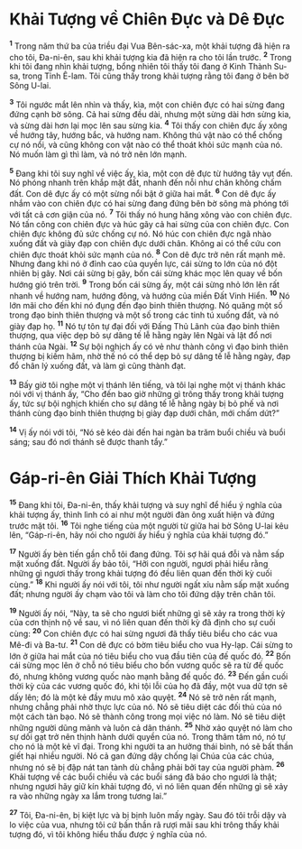 # Khải Tượng về Chiên Đực và Dê Đực
<sup><b>1</b></sup> Trong năm thứ ba của triều đại Vua Bên-sác-xa, một khải tượng đã hiện ra cho tôi, Đa-ni-ên, sau khi khải tượng kia đã hiện ra cho tôi lần trước. <sup><b>2</b></sup> Trong khi tôi đang nhìn khải tượng, bổng nhiên tôi thấy tôi đang ở Kinh Thành Su-sa, trong Tỉnh Ê-lam. Tôi cũng thấy trong khải tượng rằng tôi đang ở bên bờ Sông U-lai.

<sup><b>3</b></sup> Tôi ngước mắt lên nhìn và thấy, kìa, một con chiên đực có hai sừng đang đứng cạnh bờ sông. Cả hai sừng đều dài, nhưng một sừng dài hơn sừng kia, và sừng dài hơn lại mọc lên sau sừng kia. <sup><b>4</b></sup> Tôi thấy con chiên đực ấy xông về hướng tây, hướng bắc, và hướng nam. Không thú vật nào có thể chống cự nó nổi, và cũng không con vật nào có thể thoát khỏi sức mạnh của nó. Nó muốn làm gì thì làm, và nó trở nên lớn mạnh.

<sup><b>5</b></sup> Đang khi tôi suy nghĩ về việc ấy, kìa, một con dê đực từ hướng tây vụt đến. Nó phóng nhanh trên khắp mặt đất, nhanh đến nỗi như chân không chấm đất. Con dê đực ấy có một sừng nổi bật ở giữa hai mắt. <sup><b>6</b></sup> Con dê đực ấy nhắm vào con chiên đực có hai sừng đang đứng bên bờ sông mà phóng tới với tất cả cơn giận của nó. <sup><b>7</b></sup> Tôi thấy nó hung hăng xông vào con chiên đực. Nó tấn công con chiên đực và húc gãy cả hai sừng của con chiên đực. Con chiên đực không đủ sức chống cự nó. Nó húc con chiên đực ngã nhào xuống đất và giày đạp con chiên đực dưới chân. Không ai có thể cứu con chiên đực thoát khỏi sức mạnh của nó. <sup><b>8</b></sup> Con dê đực trở nên rất mạnh mẽ. Nhưng đang khi nó ở đỉnh cao của quyền lực, cái sừng to lớn của nó đột nhiên bị gãy. Nơi cái sừng bị gãy, bốn cái sừng khác mọc lên quay về bốn hướng gió trên trời. <sup><b>9</b></sup> Trong bốn cái sừng ấy, một cái sừng nhỏ lớn lên rất nhanh về hướng nam, hướng đông, và hướng của miền Đất Vinh Hiển. <sup><b>10</b></sup> Nó lớn mãi cho đến khi nó đụng đến đạo binh thiên thượng. Nó quăng một số trong đạo binh thiên thượng và một số trong các tinh tú xuống đất, và nó giày đạp họ. <sup><b>11</b></sup> Nó tự tôn tự đại đối với Đấng Thủ Lãnh của đạo binh thiên thượng, qua việc dẹp bỏ sự dâng tế lễ hằng ngày lên Ngài và lật đổ nơi thánh của Ngài. <sup><b>12</b></sup> Sự bội nghịch ấy có vẻ như thành công vì đạo binh thiên thượng bị kiềm hãm, nhờ thế nó có thể dẹp bỏ sự dâng tế lễ hằng ngày, đạp đổ chân lý xuống đất, và làm gì cũng thành đạt.

<sup><b>13</b></sup> Bấy giờ tôi nghe một vị thánh lên tiếng, và tôi lại nghe một vị thánh khác nói với vị thánh ấy, “Cho đến bao giờ những gì trông thấy trong khải tượng ấy, tức sự bội nghịch khiến cho sự dâng tế lễ hằng ngày bị bỏ phế và nơi thánh cùng đạo binh thiên thượng bị giày đạp dưới chân, mới chấm dứt?”

<sup><b>14</b></sup> Vị ấy nói với tôi, “Nó sẽ kéo dài đến hai ngàn ba trăm buổi chiều và buổi sáng; sau đó nơi thánh sẽ được thanh tẩy.”

# Gáp-ri-ên Giải Thích Khải Tượng
<sup><b>15</b></sup> Đang khi tôi, Đa-ni-ên, thấy khải tượng và suy nghĩ để hiểu ý nghĩa của khải tượng ấy, thình lình có ai như một người đàn ông xuất hiện và đứng trước mặt tôi. <sup><b>16</b></sup> Tôi nghe tiếng của một người từ giữa hai bờ Sông U-lai kêu lên, “Gáp-ri-ên, hãy nói cho người ấy hiểu ý nghĩa của khải tượng đó.”

<sup><b>17</b></sup> Người ấy bèn tiến gần chỗ tôi đang đứng. Tôi sợ hãi quá đỗi và nằm sấp mặt xuống đất. Người ấy bảo tôi, “Hỡi con người, ngươi phải hiểu rằng những gì ngươi thấy trong khải tượng đó đều liên quan đến thời kỳ cuối cùng.” <sup><b>18</b></sup> Khi người ấy nói với tôi, tôi như người ngất xỉu nằm sấp mặt xuống đất; nhưng người ấy chạm vào tôi và làm cho tôi đứng dậy trên chân tôi.

<sup><b>19</b></sup> Người ấy nói, “Này, ta sẽ cho ngươi biết những gì sẽ xảy ra trong thời kỳ của cơn thịnh nộ về sau, vì nó liên quan đến thời kỳ đã định cho sự cuối cùng: <sup><b>20</b></sup> Con chiên đực có hai sừng ngươi đã thấy tiêu biểu cho các vua Mê-đi và Ba-tư. <sup><b>21</b></sup> Con dê đực có bờm tiêu biểu cho vua Hy-lạp. Cái sừng to lớn ở giữa hai mắt của nó tiêu biểu cho vua đầu tiên của đế quốc đó. <sup><b>22</b></sup> Bốn cái sừng mọc lên ở chỗ nó tiêu biểu cho bốn vương quốc sẽ ra từ đế quốc đó, nhưng không vương quốc nào mạnh bằng đế quốc đó. <sup><b>23</b></sup> Đến gần cuối thời kỳ của các vương quốc đó, khi tội lỗi của họ đã đầy, một vua dữ tợn sẽ dấy lên; đó là một kẻ đầy mưu mô xảo quyệt. <sup><b>24</b></sup> Nó sẽ trở nên rất mạnh, nhưng chẳng phải nhờ thực lực của nó. Nó sẽ tiêu diệt các đối thủ của nó một cách tàn bạo. Nó sẽ thành công trong mọi việc nó làm. Nó sẽ tiêu diệt những người dũng mãnh và luôn cả dân thánh. <sup><b>25</b></sup> Nhờ xảo quyệt nó làm cho sự dối gạt trở nên thịnh hành dưới quyền của nó. Trong thâm tâm nó, nó tự cho nó là một kẻ vĩ đại. Trong khi người ta an hưởng thái bình, nó sẽ bất thần giết hại nhiều người. Nó cả gan đứng dậy chống lại Chúa của các chúa, nhưng nó sẽ bị đập nát tan tành dù chẳng phải bởi tay của người phàm. <sup><b>26</b></sup> Khải tượng về các buổi chiều và các buổi sáng đã báo cho ngươi là thật; nhưng ngươi hãy giữ kín khải tượng đó, vì nó liên quan đến những gì sẽ xảy ra vào những ngày xa lắm trong tương lai.”

<sup><b>27</b></sup> Tôi, Đa-ni-ên, bị kiệt lực và bị bịnh luôn mấy ngày. Sau đó tôi trỗi dậy và lo việc của vua, nhưng tôi cứ bần thần rã rượi mãi sau khi trông thấy khải tượng đó, vì tôi không hiểu thấu được ý nghĩa của nó.